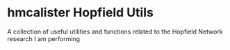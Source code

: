 # hmcalister Hopfield Utils

A collection of useful utilities and functions related to the Hopfield Network research I am performing